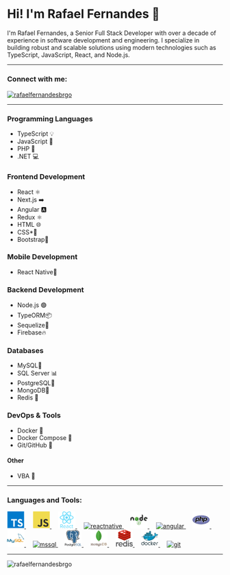 <h1 align="left">Hi! I'm Rafael Fernandes 👋</h1>
I'm Rafael Fernandes, a Senior Full Stack Developer with over a decade of experience in software development and engineering. I specialize in building robust and scalable solutions using modern technologies such as TypeScript, JavaScript, React, and Node.js.

---

### **Connect with me:**

<p align="left">
<a href="https://linkedin.com/in/rafaelfernandesbrgo" target="blank"><img align="center" src="https://cdn.jsdelivr.net/gh/devicons/devicon@latest/icons/linkedin/linkedin-original.svg" alt="rafaelfernandesbrgo" height="30" width="40"/></a>
</p>

---

### **Programming Languages**
* TypeScript 💡
* JavaScript 📜
* PHP 🐘
* .NET 💻

### **Frontend Development**
* React ⚛️
* Next.js ➡️
* Angular 🅰️
* Redux ⚛️
* HTML 🌐
* CSS*🎨
* Bootstrap👟

### **Mobile Development**
* React Native📱

### **Backend Development**
* Node.js 🟢
* TypeORM📦
* Sequelize🔩
* Firebase🔥

### **Databases**
* MySQL🐬
* SQL Server 📊
* PostgreSQL🐘
* MongoDB🍃
* Redis 🚀

### **DevOps & Tools**
* Docker 🐳
* Docker Compose 🐳
* Git/GitHub 🐙

#### **Other**
* VBA 📝

---

### **Languages and Tools:**
<p align="left">
  <a href="https://www.typescriptlang.org/" target="_blank" rel="noreferrer"> <img src="https://raw.githubusercontent.com/devicons/devicon/master/icons/typescript/typescript-original.svg" alt="typescript" width="40" height="40"/> </a>&nbsp;&nbsp;&nbsp;
  <a href="https://developer.mozilla.org/en-US/docs/Web/JavaScript" target="_blank" rel="noreferrer"> <img src="https://raw.githubusercontent.com/devicons/devicon/master/icons/javascript/javascript-original.svg" alt="javascript" width="40" height="40"/> </a>&nbsp;&nbsp;&nbsp;
  <a href="https://reactjs.org/" target="_blank" rel="noreferrer"> <img src="https://raw.githubusercontent.com/devicons/devicon/master/icons/react/react-original-wordmark.svg" alt="react" width="40" height="40"/> </a>&nbsp;&nbsp;&nbsp;
  <a href="https://reactnative.dev/" target="_blank" rel="noreferrer"> <img src="https://reactnative.dev/img/header_logo.svg" alt="reactnative" width="40" height="40"/> </a>&nbsp;&nbsp;&nbsp;
  <a href="https://nodejs.org" target="_blank" rel="noreferrer"> <img src="https://raw.githubusercontent.com/devicons/devicon/master/icons/nodejs/nodejs-original-wordmark.svg" alt="nodejs" width="40" height="40"/> </a>&nbsp;&nbsp;&nbsp;
  <a href="https://angular.io" target="_blank" rel="noreferrer"> <img src="https://angular.io/assets/images/logos/angular/angular.svg" alt="angular" width="40" height="40"/> </a>&nbsp;&nbsp;&nbsp;
  <a href="https://www.php.net" target="_blank" rel="noreferrer"> <img src="https://raw.githubusercontent.com/devicons/devicon/master/icons/php/php-original.svg" alt="php" width="40" height="40"/> </a>&nbsp;&nbsp;&nbsp;
  <a href="https://www.mysql.com/" target="_blank" rel="noreferrer"> <img src="https://raw.githubusercontent.com/devicons/devicon/master/icons/mysql/mysql-original-wordmark.svg" alt="mysql" width="40" height="40"/> </a>&nbsp;&nbsp;&nbsp;
  <a href="https://www.microsoft.com/en-us/sql-server" target="_blank" rel="noreferrer"> <img src="https://www.svgrepo.com/show/303229/microsoft-sql-server-logo.svg" alt="mssql" width="40" height="40"/> </a>&nbsp;&nbsp;&nbsp;
  <a href="https://www.postgresql.org" target="_blank" rel="noreferrer"> <img src="https://raw.githubusercontent.com/devicons/devicon/master/icons/postgresql/postgresql-original-wordmark.svg" alt="postgresql" width="40" height="40"/> </a>&nbsp;&nbsp;&nbsp;
  <a href="https://www.mongodb.com/" target="_blank" rel="noreferrer"> <img src="https://raw.githubusercontent.com/devicons/devicon/master/icons/mongodb/mongodb-original-wordmark.svg" alt="mongodb" width="40" height="40"/> </a>&nbsp;&nbsp;&nbsp;
  <a href="https://redis.io" target="_blank" rel="noreferrer"> <img src="https://raw.githubusercontent.com/devicons/devicon/master/icons/redis/redis-original-wordmark.svg" alt="redis" width="40" height="40"/> </a>&nbsp;&nbsp;&nbsp;
  <a href="https://www.docker.com/" target="_blank" rel="noreferrer"> <img src="https://raw.githubusercontent.com/devicons/devicon/master/icons/docker/docker-original-wordmark.svg" alt="docker" width="40" height="40"/> </a>&nbsp;&nbsp;&nbsp;
  <a href="https://git-scm.com/" target="_blank" rel="noreferrer"> <img src="https://www.vectorlogo.zone/logos/git-scm/git-scm-icon.svg" alt="git" width="40" height="40"/> </a>
</p>

---

<p align="left">
   <img src="https://github-readme-stats.vercel.app/api/top-langs?username=rafaelfernandesbrgo&show_icons=true&locale=en&layout=compact&theme=dark" alt="rafaelfernandesbrgo" />
</p>
